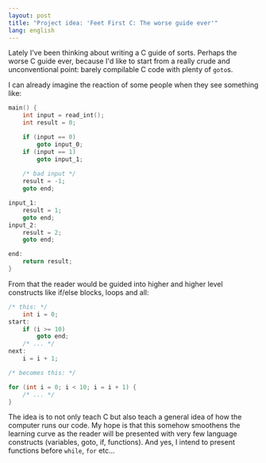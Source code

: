 ```yaml
---
layout: post
title: "Project idea: 'Feet First C: The worse guide ever'"
lang: english
---
```


Lately I've been thinking about writing a C guide of sorts. Perhaps the worse C
guide ever, because I'd like to start from a really crude and unconventional
point: barely compilable C code with plenty of `goto`s.

I can already imagine the reaction of some people when they see something like:

```c
main() {
    int input = read_int();
    int result = 0;

    if (input == 0)
        goto input_0;
    if (input == 1)
        goto input_1;
    
    /* bad input */
    result = -1;
    goto end;

input_1:
    result = 1;
    goto end;
input_2:
    result = 2;
    goto end;

end:
    return result;
}
```

From that the reader would be guided into higher and higher level constructs
like if/else blocks, loops and all:

```c
/* this: */
    int i = 0;
start:
    if (i >= 10)
        goto end;
    /* ... */
next:
    i = i + 1;

/* becomes this: */

for (int i = 0; i < 10; i = i + 1) {
    /* ... */
}
```

The idea is to not only teach C but also teach a general idea of how the
computer runs our code. My hope is that this somehow smoothens the learning
curve as the reader will be presented with very few language constructs
(variables, goto, if, functions). And yes, I intend to present functions before
`while`, `for` etc...